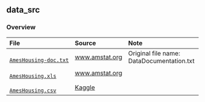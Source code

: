 ## data_src

### Overview

<table>

<thead>
<tr>
<th align="left">File</th>
<th align="left">Source</th>
<th align="left">Note</th>
</tr>
</thead>

<tbody>

<!-- AmesHousing-doc.txt --> 
<tr>

<!-- * File -->
<td align="left">
<code><a target="_blank" rel="noopener noreferrer" href="https://github.com/j-honnacker/data-viz-sas/blob/master/data_src/AmesHousing-doc.txt">
AmesHousing&#8209;doc.txt
</a></code>
</td>

<!-- * Source -->
<td align="left">
<a target="_blank" rel="noopener noreferrer" href="https://ww2.amstat.org/publications/jse/v19n3/decock/DataDocumentation.txt">
www.amstat.org
</a>
</td>

<!-- * Note -->
<td align="left">
Original file name: DataDocumentation.txt
</td>

</tr>



<!-- AmesHousing.xls --> 
<tr>

<!-- * File -->
<td align="left">
<code><a target="_blank" rel="noopener noreferrer" href="https://github.com/j-honnacker/data-viz-sas/blob/master/data_src/AmesHousing.xls">
AmesHousing.xls
</a></code>
</td>

<!-- * Source -->
<td align="left">
<a target="_blank" rel="noopener noreferrer" href="http://www.amstat.org/publications/jse/v19n3/decock/AmesHousing.xls">
www.amstat.org
</a>
</td>

<!-- * Note -->
<td align="left">
</td>

</tr>



<!-- AmesHousing.csv --> 
<tr>

<!-- * File -->
<td align="left">
<code><a target="_blank" rel="noopener noreferrer" href="https://github.com/j-honnacker/data-viz-sas/blob/master/data_src/AmesHousing.csv">
AmesHousing.csv
</a></code>
</td>

<!-- * Source -->
<td align="left">
<a target="_blank" rel="noopener noreferrer" href="https://www.kaggle.com/prevek18/ames-housing-dataset/downloads/ames-housing-dataset.zip/1">
Kaggle
</a>
</td>

<!-- * Note -->
<td align="left">
</td>

</tr>

</tbody>

</table>
